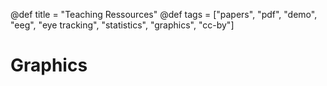 @def title = "Teaching Ressources"
@def tags = ["papers", "pdf", "demo", "eeg", "eye tracking", "statistics", "graphics", "cc-by"]

# Graphics

